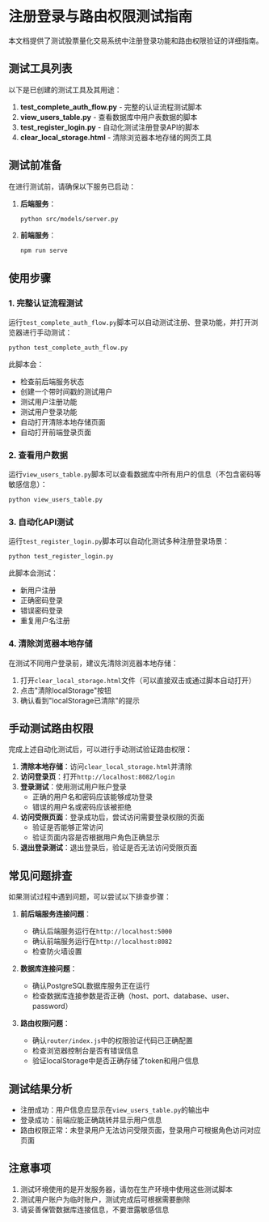 # 注册登录与路由权限测试指南

本文档提供了测试股票量化交易系统中注册登录功能和路由权限验证的详细指南。

## 测试工具列表

以下是已创建的测试工具及其用途：

1. **test_complete_auth_flow.py** - 完整的认证流程测试脚本
2. **view_users_table.py** - 查看数据库中用户表数据的脚本
3. **test_register_login.py** - 自动化测试注册登录API的脚本
4. **clear_local_storage.html** - 清除浏览器本地存储的网页工具

## 测试前准备

在进行测试前，请确保以下服务已启动：

1. **后端服务**：
   ```bash
   python src/models/server.py
   ```

2. **前端服务**：
   ```bash
   npm run serve
   ```

## 使用步骤

### 1. 完整认证流程测试

运行`test_complete_auth_flow.py`脚本可以自动测试注册、登录功能，并打开浏览器进行手动测试：

```bash
python test_complete_auth_flow.py
```

此脚本会：
- 检查前后端服务状态
- 创建一个带时间戳的测试用户
- 测试用户注册功能
- 测试用户登录功能
- 自动打开清除本地存储页面
- 自动打开前端登录页面

### 2. 查看用户数据

运行`view_users_table.py`脚本可以查看数据库中所有用户的信息（不包含密码等敏感信息）：

```bash
python view_users_table.py
```

### 3. 自动化API测试

运行`test_register_login.py`脚本可以自动化测试多种注册登录场景：

```bash
python test_register_login.py
```

此脚本会测试：
- 新用户注册
- 正确密码登录
- 错误密码登录
- 重复用户名注册

### 4. 清除浏览器本地存储

在测试不同用户登录前，建议先清除浏览器本地存储：

1. 打开`clear_local_storage.html`文件（可以直接双击或通过脚本自动打开）
2. 点击"清除localStorage"按钮
3. 确认看到"localStorage已清除"的提示

## 手动测试路由权限

完成上述自动化测试后，可以进行手动测试验证路由权限：

1. **清除本地存储**：访问`clear_local_storage.html`并清除
2. **访问登录页**：打开`http://localhost:8082/login`
3. **登录测试**：使用测试用户账户登录
   - 正确的用户名和密码应该能够成功登录
   - 错误的用户名或密码应该被拒绝
4. **访问受限页面**：登录成功后，尝试访问需要登录权限的页面
   - 验证是否能够正常访问
   - 验证页面内容是否根据用户角色正确显示
5. **退出登录测试**：退出登录后，验证是否无法访问受限页面

## 常见问题排查

如果测试过程中遇到问题，可以尝试以下排查步骤：

1. **前后端服务连接问题**：
   - 确认后端服务运行在`http://localhost:5000`
   - 确认前端服务运行在`http://localhost:8082`
   - 检查防火墙设置

2. **数据库连接问题**：
   - 确认PostgreSQL数据库服务正在运行
   - 检查数据库连接参数是否正确（host、port、database、user、password）

3. **路由权限问题**：
   - 确认`router/index.js`中的权限验证代码已正确配置
   - 检查浏览器控制台是否有错误信息
   - 验证localStorage中是否正确存储了token和用户信息

## 测试结果分析

- 注册成功：用户信息应显示在`view_users_table.py`的输出中
- 登录成功：前端应能正确跳转并显示用户信息
- 路由权限正常：未登录用户无法访问受限页面，登录用户可根据角色访问对应页面

## 注意事项

1. 测试环境使用的是开发服务器，请勿在生产环境中使用这些测试脚本
2. 测试用户账户为临时账户，测试完成后可根据需要删除
3. 请妥善保管数据库连接信息，不要泄露敏感信息